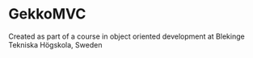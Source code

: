 GekkoMVC
========
Created as part of a course in object oriented development at Blekinge Tekniska Högskola, Sweden

